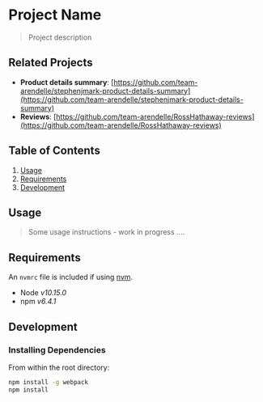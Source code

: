 # Project Name

> Project description

## Related Projects

  - **Product details summary**: [https://github.com/team-arendelle/stephenjmark-product-details-summary](https://github.com/team-arendelle/stephenjmark-product-details-summary)
  - **Reviews**: [https://github.com/team-arendelle/RossHathaway-reviews](https://github.com/team-arendelle/RossHathaway-reviews)

## Table of Contents

1. [Usage](#Usage)
1. [Requirements](#requirements)
1. [Development](#development)

## Usage

> Some usage instructions - work in progress ....

## Requirements

An `nvmrc` file is included if using [nvm](https://github.com/creationix/nvm).

- Node *v10.15.0* 
- npm  *v6.4.1*

## Development

### Installing Dependencies

From within the root directory:

```sh
npm install -g webpack
npm install
```

